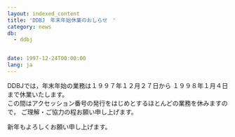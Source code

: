 ```yaml
---
layout: indexed_content
title: 'DDBJ　年末年始休業のおしらせ　'
category: news
db:
  - ddbj


date: 1997-12-24T00:00:00
lang: ja
---
```


DDBJでは，年末年始の業務は１９９７年１２月２７日から １９９８年１月４日まで休業いたします。<br>この間はアクセッション番号の発行をはじめとするほとんどの業務を休みますので， ご理解・ご協力の程お願い申し上げます。

<p>新年もよろしくお願い申し上げます。</p>
